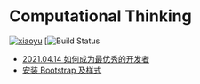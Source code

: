 # **Computational Thinking**

[![xiaoyu](https://cldup.com/dTxpPi9lDf.thumb.png)](https://nodesource.com/products/nsolid)
[![Build Status](https://travis-ci.org/joemccann/dillinger.svg?branch=master)
  - [ 2021.04.14 如何成为最优秀的开发者](https://github.com/yujian886/Computational-Thinking/blob/master/Diary%20book.md) 
  - [ 安装 Bootstrap 及样式](https://github.com/yujian886/Computational-Thinking/blob/master/add%20bootstrap.md) 



